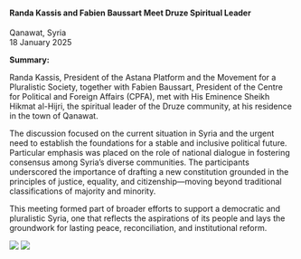 <h4>Randa Kassis and Fabien Baussart Meet Druze Spiritual Leader</h4>

Qanawat, Syria<br>
18 January 2025

<b>Summary:</b>

Randa Kassis, President of the Astana Platform and the Movement for a Pluralistic Society, together with Fabien Baussart, President of the Centre for Political and Foreign Affairs (CPFA), met with His Eminence Sheikh Hikmat al-Hijri, the spiritual leader of the Druze community, at his residence in the town of Qanawat.

The discussion focused on the current situation in Syria and the urgent need to establish the foundations for a stable and inclusive political future. Particular emphasis was placed on the role of national dialogue in fostering consensus among Syria’s diverse communities. The participants underscored the importance of drafting a new constitution grounded in the principles of justice, equality, and citizenship—moving beyond traditional classifications of majority and minority.

This meeting formed part of broader efforts to support a democratic and pluralistic Syria, one that reflects the aspirations of its people and lays the groundwork for lasting peace, reconciliation, and institutional reform.

![](5.JPG)
![](6.JPG)
<p></p>
